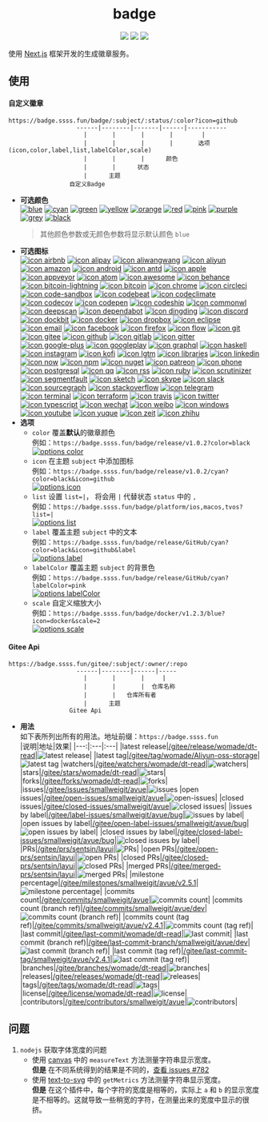 <h1 align="center">badge</h1>
<p align="center">
  <a href="https://github.com/womade/badge" target="_blank"><img src="https://badge.ssss.fun/badge/release/GitHub/black?icon=github&label&scale=1.2" /></a> <a href="https://gitee.com/womade/badge" target="_black"><img src="https://badge.ssss.fun/badge/release/Gitee/orange?icon=gitee&label&scale=1.2" /></a> <a href="https://blog.ssss.fun" target="_blank"><img src="https://badge.ssss.fun/badge/icon/我的博客/cyan?icon=badgeblog&label&scale=1.2" /></a>
</p>

  
使用 [Next.js](https://nextjs.org/) 框架开发的生成徽章服务。
## 使用

#### 自定义徽章

```
https://badge.ssss.fun/badge/:subject/:status/:color?icon=github
                   ------|--------|-------|------|-----------
                     |       |       |       |        |
                     |       |       |       |       选项(icon,color,label,list,labelColor,scale)
                     |       |       |      颜色
                     |       |      状态
                     |      主题
                 自定义Badge
```

- **可选颜色**  
  [![blue](https://badge.ssss.fun/badge/color/blue/blue "color blue")](https://badge.ssss.fun/badge/color/blue/blue) [![cyan](https://badge.ssss.fun/badge/color/cyan/cyan "color cyan")](https://badge.ssss.fun/badge/color/cyan/cyan) [![green](https://badge.ssss.fun/badge/color/green/green "color green")](https://badge.ssss.fun/badge/color/green/green) [![yellow](https://badge.ssss.fun/badge/color/yellow/yellow "color yellow")](https://badge.ssss.fun/badge/color/yellow/yellow) [![orange](https://badge.ssss.fun/badge/color/orange/orange "color orange")](https://badge.ssss.fun/badge/color/orange/orange) [![red](https://badge.ssss.fun/badge/color/red/red "color red")](https://badge.ssss.fun/badge/color/red/red) [![pink](https://badge.ssss.fun/badge/color/pink/pink "color pink")](https://badge.ssss.fun/badge/color/pink/pink) [![purple](https://badge.ssss.fun/badge/color/purple/purple "color purple")](https://badge.ssss.fun/badge/color/purple/purple) [![grey](https://badge.ssss.fun/badge/color/grey/grey "color grey")](https://badge.ssss.fun/badge/color/grey/grey) [![black](https://badge.ssss.fun/badge/color/black/black "color black")](https://badge.ssss.fun/badge/color/black/black)
  > 其他颜色参数或无颜色参数将显示默认颜色 `blue`
- **可选图标**  
  [![icon airbnb](https://badge.ssss.fun/badge/icon/airbnb?icon=airbnb&label "icon airbnb")](https://badge.ssss.fun/badge/icon/airbnb?icon=airbnb&label) [![icon alipay](https://badge.ssss.fun/badge/icon/alipay?icon=alipay&label "icon alipay")](https://badge.ssss.fun/badge/icon/alipay?icon=alipay&label) [![icon aliwangwang](https://badge.ssss.fun/badge/icon/aliwangwang?icon=aliwangwang&label "icon aliwangwang")](https://badge.ssss.fun/badge/icon/aliwangwang?icon=aliwangwang&label) [![icon aliyun](https://badge.ssss.fun/badge/icon/aliyun?icon=aliyun&label "icon aliyun")](https://badge.ssss.fun/badge/icon/aliyun?icon=aliyun&label) [![icon amazon](https://badge.ssss.fun/badge/icon/amazon?icon=amazon&label "icon amazon")](https://badge.ssss.fun/badge/icon/amazon?icon=amazon&label) [![icon android](https://badge.ssss.fun/badge/icon/android?icon=android&label "icon android")](https://badge.ssss.fun/badge/icon/android?icon=android&label) [![icon antd](https://badge.ssss.fun/badge/icon/antd?icon=antd&label "icon antd")](https://badge.ssss.fun/badge/icon/antd?icon=antd&label) [![icon apple](https://badge.ssss.fun/badge/icon/apple?icon=apple&label "icon apple")](https://badge.ssss.fun/badge/icon/apple?icon=apple&label) [![icon appveyor](https://badge.ssss.fun/badge/icon/appveyor?icon=appveyor&label "icon appveyor")](https://badge.ssss.fun/badge/icon/appveyor?icon=appveyor&label) [![icon atom](https://badge.ssss.fun/badge/icon/atom?icon=atom&label "icon atom")](https://badge.ssss.fun/badge/icon/atom?icon=atom&label) [![icon awesome](https://badge.ssss.fun/badge/icon/awesome?icon=awesome&label "icon awesome")](https://badge.ssss.fun/badge/icon/awesome?icon=awesome&label) [![icon behance](https://badge.ssss.fun/badge/icon/behance?icon=behance&label "icon behance")](https://badge.ssss.fun/badge/icon/behance?icon=behance&label) [![icon bitcoin-lightning](https://badge.ssss.fun/badge/icon/bitcoin-lightning?icon=bitcoin-lightning&label "icon bitcoin-lightning")](https://badge.ssss.fun/badge/icon/bitcoin-lightning?icon=bitcoin-lightning&label) [![icon bitcoin](https://badge.ssss.fun/badge/icon/bitcoin?icon=bitcoin&label "icon bitcoin")](https://badge.ssss.fun/badge/icon/bitcoin?icon=bitcoin&label) [![icon chrome](https://badge.ssss.fun/badge/icon/chrome?icon=chrome&label "icon chrome")](https://badge.ssss.fun/badge/icon/chrome?icon=chrome&label) [![icon circleci](https://badge.ssss.fun/badge/icon/circleci?icon=circleci&label "icon circleci")](https://badge.ssss.fun/badge/icon/circleci?icon=circleci&label) [![icon code-sandbox](https://badge.ssss.fun/badge/icon/code-sandbox?icon=code-sandbox&label "icon code-sandbox")](https://badge.ssss.fun/badge/icon/code-sandbox?icon=code-sandbox&label) [![icon codebeat](https://badge.ssss.fun/badge/icon/codebeat?icon=codebeat&label "icon codebeat")](https://badge.ssss.fun/badge/icon/codebeat?icon=codebeat&label) [![icon codeclimate](https://badge.ssss.fun/badge/icon/codeclimate?icon=codeclimate&label "icon codeclimate")](https://badge.ssss.fun/badge/icon/codeclimate?icon=codeclimate&label) [![icon codecov](https://badge.ssss.fun/badge/icon/codecov?icon=codecov&label "icon codecov")](https://badge.ssss.fun/badge/icon/codecov?icon=codecov&label) [![icon codepen](https://badge.ssss.fun/badge/icon/codepen?icon=codepen&label "icon codepen")](https://badge.ssss.fun/badge/icon/codepen?icon=codepen&label) [![icon codeship](https://badge.ssss.fun/badge/icon/codeship?icon=codeship&label "icon codeship")](https://badge.ssss.fun/badge/icon/codeship?icon=codeship&label) [![icon commonwl](https://badge.ssss.fun/badge/icon/commonwl?icon=commonwl&label "icon commonwl")](https://badge.ssss.fun/badge/icon/commonwl?icon=commonwl&label) [![icon deepscan](https://badge.ssss.fun/badge/icon/deepscan?icon=deepscan&label "icon deepscan")](https://badge.ssss.fun/badge/icon/deepscan?icon=deepscan&label) [![icon dependabot](https://badge.ssss.fun/badge/icon/dependabot?icon=dependabot&label "icon dependabot")](https://badge.ssss.fun/badge/icon/dependabot?icon=dependabot&label) [![icon dingding](https://badge.ssss.fun/badge/icon/dingding?icon=dingding&label "icon dingding")](https://badge.ssss.fun/badge/icon/dingding?icon=dingding&label) [![icon discord](https://badge.ssss.fun/badge/icon/discord?icon=discord&label "icon discord")](https://badge.ssss.fun/badge/icon/discord?icon=discord&label) [![icon dockbit](https://badge.ssss.fun/badge/icon/dockbit?icon=dockbit&label "icon dockbit")](https://badge.ssss.fun/badge/icon/dockbit?icon=dockbit&label) [![icon docker](https://badge.ssss.fun/badge/icon/docker?icon=docker&label "icon docker")](https://badge.ssss.fun/badge/icon/docker?icon=docker&label) [![icon dropbox](https://badge.ssss.fun/badge/icon/dropbox?icon=dropbox&label "icon dropbox")](https://badge.ssss.fun/badge/icon/dropbox?icon=dropbox&label) [![icon eclipse](https://badge.ssss.fun/badge/icon/eclipse?icon=eclipse&label "icon eclipse")](https://badge.ssss.fun/badge/icon/eclipse?icon=eclipse&label) [![icon email](https://badge.ssss.fun/badge/icon/email?icon=email&label "icon email")](https://badge.ssss.fun/badge/icon/email?icon=email&label) [![icon facebook](https://badge.ssss.fun/badge/icon/facebook?icon=facebook&label "icon facebook")](https://badge.ssss.fun/badge/icon/facebook?icon=facebook&label) [![icon firefox](https://badge.ssss.fun/badge/icon/firefox?icon=firefox&label "icon firefox")](https://badge.ssss.fun/badge/icon/firefox?icon=firefox&label) [![icon flow](https://badge.ssss.fun/badge/icon/flow?icon=flow&label "icon flow")](https://badge.ssss.fun/badge/icon/flow?icon=flow&label) [![icon git](https://badge.ssss.fun/badge/icon/git?icon=git&label "icon git")](https://badge.ssss.fun/badge/icon/git?icon=git&label) [![icon gitee](https://badge.ssss.fun/badge/icon/gitee?icon=gitee&label "icon gitee")](https://badge.ssss.fun/badge/icon/gitee?icon=gitee&label) [![icon github](https://badge.ssss.fun/badge/icon/github?icon=github&label "icon github")](https://badge.ssss.fun/badge/icon/github?icon=github&label) [![icon gitlab](https://badge.ssss.fun/badge/icon/gitlab?icon=gitlab&label "icon gitlab")](https://badge.ssss.fun/badge/icon/gitlab?icon=gitlab&label) [![icon gitter](https://badge.ssss.fun/badge/icon/gitter?icon=gitter&label "icon gitter")](https://badge.ssss.fun/badge/icon/gitter?icon=gitter&label) [![icon google-plus](https://badge.ssss.fun/badge/icon/google-plus?icon=google-plus&label "icon google-plus")](https://badge.ssss.fun/badge/icon/google-plus?icon=google-plus&label) [![icon googleplay](https://badge.ssss.fun/badge/icon/googleplay?icon=googleplay&label "icon googleplay")](https://badge.ssss.fun/badge/icon/googleplay?icon=googleplay&label) [![icon graphql](https://badge.ssss.fun/badge/icon/graphql?icon=graphql&label "icon graphql")](https://badge.ssss.fun/badge/icon/graphql?icon=graphql&label) [![icon haskell](https://badge.ssss.fun/badge/icon/haskell?icon=haskell&label "icon haskell")](https://badge.ssss.fun/badge/icon/haskell?icon=haskell&label) [![icon instagram](https://badge.ssss.fun/badge/icon/instagram?icon=instagram&label "icon instagram")](https://badge.ssss.fun/badge/icon/instagram?icon=instagram&label) [![icon kofi](https://badge.ssss.fun/badge/icon/kofi?icon=kofi&label "icon kofi")](https://badge.ssss.fun/badge/icon/kofi?icon=kofi&label) [![icon lgtm](https://badge.ssss.fun/badge/icon/lgtm?icon=lgtm&label "icon lgtm")](https://badge.ssss.fun/badge/icon/lgtm?icon=lgtm&label) [![icon libraries](https://badge.ssss.fun/badge/icon/libraries?icon=libraries&label "icon libraries")](https://badge.ssss.fun/badge/icon/libraries?icon=libraries&label) [![icon linkedin](https://badge.ssss.fun/badge/icon/linkedin?icon=linkedin&label "icon linkedin")](https://badge.ssss.fun/badge/icon/linkedin?icon=linkedin&label) [![icon now](https://badge.ssss.fun/badge/icon/now?icon=now&label "icon now")](https://badge.ssss.fun/badge/icon/now?icon=now&label) [![icon npm](https://badge.ssss.fun/badge/icon/npm?icon=npm&label "icon npm")](https://badge.ssss.fun/badge/icon/npm?icon=npm&label) [![icon nuget](https://badge.ssss.fun/badge/icon/nuget?icon=nuget&label "icon nuget")](https://badge.ssss.fun/badge/icon/nuget?icon=nuget&label) [![icon patreon](https://badge.ssss.fun/badge/icon/patreon?icon=patreon&label "icon patreon")](https://badge.ssss.fun/badge/icon/patreon?icon=patreon&label) [![icon phone](https://badge.ssss.fun/badge/icon/phone?icon=phone&label "icon phone")](https://badge.ssss.fun/badge/icon/phone?icon=phone&label) [![icon postgresql](https://badge.ssss.fun/badge/icon/postgresql?icon=postgresql&label "icon postgresql")](https://badge.ssss.fun/badge/icon/postgresql?icon=postgresql&label) [![icon qq](https://badge.ssss.fun/badge/icon/qq?icon=qq&label "icon qq")](https://badge.ssss.fun/badge/icon/qq?icon=qq&label) [![icon rss](https://badge.ssss.fun/badge/icon/rss?icon=rss&label "icon rss")](https://badge.ssss.fun/badge/icon/rss?icon=rss&label) [![icon ruby](https://badge.ssss.fun/badge/icon/ruby?icon=ruby&label "icon ruby")](https://badge.ssss.fun/badge/icon/ruby?icon=ruby&label) [![icon scrutinizer](https://badge.ssss.fun/badge/icon/scrutinizer?icon=scrutinizer&label "icon scrutinizer")](https://badge.ssss.fun/badge/icon/scrutinizer?icon=scrutinizer&label) [![icon segmentfault](https://badge.ssss.fun/badge/icon/segmentfault?icon=segmentfault&label "icon segmentfault")](https://badge.ssss.fun/badge/icon/segmentfault?icon=segmentfault&label) [![icon sketch](https://badge.ssss.fun/badge/icon/sketch?icon=sketch&label "icon sketch")](https://badge.ssss.fun/badge/icon/sketch?icon=sketch&label) [![icon skype](https://badge.ssss.fun/badge/icon/skype?icon=skype&label "icon skype")](https://badge.ssss.fun/badge/icon/skype?icon=skype&label) [![icon slack](https://badge.ssss.fun/badge/icon/slack?icon=slack&label "icon slack")](https://badge.ssss.fun/badge/icon/slack?icon=slack&label) [![icon sourcegraph](https://badge.ssss.fun/badge/icon/sourcegraph?icon=sourcegraph&label "icon sourcegraph")](https://badge.ssss.fun/badge/icon/sourcegraph?icon=sourcegraph&label) [![icon stackoverflow](https://badge.ssss.fun/badge/icon/stackoverflow?icon=stackoverflow&label "icon stackoverflow")](https://badge.ssss.fun/badge/icon/stackoverflow?icon=stackoverflow&label) [![icon telegram](https://badge.ssss.fun/badge/icon/telegram?icon=telegram&label "icon telegram")](https://badge.ssss.fun/badge/icon/telegram?icon=telegram&label) [![icon terminal](https://badge.ssss.fun/badge/icon/terminal?icon=terminal&label "icon terminal")](https://badge.ssss.fun/badge/icon/terminal?icon=terminal&label) [![icon terraform](https://badge.ssss.fun/badge/icon/terraform?icon=terraform&label "icon terraform")](https://badge.ssss.fun/badge/icon/terraform?icon=terraform&label) [![icon travis](https://badge.ssss.fun/badge/icon/travis?icon=travis&label "icon travis")](https://badge.ssss.fun/badge/icon/travis?icon=travis&label) [![icon twitter](https://badge.ssss.fun/badge/icon/twitter?icon=twitter&label "icon twitter")](https://badge.ssss.fun/badge/icon/twitter?icon=twitter&label) [![icon typescript](https://badge.ssss.fun/badge/icon/typescript?icon=typescript&label "icon typescript")](https://badge.ssss.fun/badge/icon/typescript?icon=typescript&label) [![icon wechat](https://badge.ssss.fun/badge/icon/wechat?icon=wechat&label "icon wechat")](https://badge.ssss.fun/badge/icon/wechat?icon=wechat&label) [![icon weibo](https://badge.ssss.fun/badge/icon/weibo?icon=weibo&label "icon weibo")](https://badge.ssss.fun/badge/icon/weibo?icon=weibo&label) [![icon windows](https://badge.ssss.fun/badge/icon/windows?icon=windows&label "icon windows")](https://badge.ssss.fun/badge/icon/windows?icon=windows&label) [![icon youtube](https://badge.ssss.fun/badge/icon/youtube?icon=youtube&label "icon youtube")](https://badge.ssss.fun/badge/icon/youtube?icon=youtube&label) [![icon yuque](https://badge.ssss.fun/badge/icon/yuque?icon=yuque&label "icon yuque")](https://badge.ssss.fun/badge/icon/yuque?icon=yuque&label) [![icon zeit](https://badge.ssss.fun/badge/icon/zeit?icon=zeit&label "icon zeit")](https://badge.ssss.fun/badge/icon/zeit?icon=zeit&label) [![icon zhihu](https://badge.ssss.fun/badge/icon/zhihu?icon=zhihu&label "icon zhihu")](https://badge.ssss.fun/badge/icon/zhihu?icon=zhihu&label)
- **选项**
  - `color` 覆盖**默认**的徽章颜色  
    例如：`https://badge.ssss.fun/badge/release/v1.0.2?color=black`  
    [![options color](https://badge.ssss.fun/badge/release/v1.0.2?color=black "options color")](https://badge.ssss.fun/badge/release/v1.0.2?color=black)
  - `icon` 在主题 `subject` 中添加图标  
    例如：`https://badge.ssss.fun/badge/release/v1.0.2/cyan?color=black&icon=github`  
    [![options icon](https://badge.ssss.fun/badge/release/v1.0.2/cyan?color=black&icon=github "options icon")](https://badge.ssss.fun/badge/release/v1.0.2/cyan?color=black&icon=github)
  - `list` 设置 `list=|`， 将会用 `|` 代替状态 `status` 中的 `,`  
    例如：`https://badge.ssss.fun/badge/platform/ios,macos,tvos?list=|`  
    [![options list](https://badge.ssss.fun/badge/platform/ios,macos,tvos?list=| "options label")](https://badge.ssss.fun/badge/platform/ios,macos,tvos?list=|)
  - `label` 覆盖主题 `subject` 中的文本  
    例如：`https://badge.ssss.fun/badge/release/GitHub/cyan?color=black&icon=github&label`  
    [![options label](https://badge.ssss.fun/badge/release/GitHub/cyan?color=black&icon=github&label "options label")](https://badge.ssss.fun/badge/icon/GitHub/black?icon=github&label)
  - `labelColor` 覆盖主题 `subject` 的背景色  
    例如：`https://badge.ssss.fun/badge/release/GitHub/cyan?labelColor=pink`  
    [![options labelColor](https://badge.ssss.fun/badge/release/GitHub/cyan?labelColor=pink "options labelColor")](https://badge.ssss.fun/badge/release/GitHub/cyan?labelColor=pink)
  - `scale` 自定义缩放大小  
    例如：`https://badge.ssss.fun/badge/docker/v1.2.3/blue?icon=docker&scale=2`  
    [![options scale](https://badge.ssss.fun/badge/docker/v1.2.3/blue?icon=docker&scale=2 "options scale")](https://badge.ssss.fun/badge/docker/v1.2.3/blue?icon=docker&scale=2)

#### Gitee Api

```
https://badge.ssss.fun/gitee/:subject/:owner/:repo
                   ------|--------|------|-----
                     |       |       |     |
                     |       |       |  仓库名称
                     |       |   仓库所有者
                     |      主题
                 Gitee Api
```

- **用法**  
  如下表所列出所有的用法。地址前缀：`https://badge.ssss.fun`  
  |说明|地址|效果|
  |---:|:---|:---|
  |latest release|[/gitee/release/womade/dt-read](https://badge.ssss.fun/gitee/release/womade/dt-read)|![latest release](https://badge.ssss.fun/gitee/release/womade/dt-read "latest release")|
  |latest tag|[/gitee/tag/womade/Aliyun-oss-storage](https://badge.ssss.fun/gitee/tag/womade/Aliyun-oss-storage)|![latest tag](https://badge.ssss.fun/gitee/tag/womade/Aliyun-oss-storage "latest tag")
  |watchers|[/gitee/watchers/womade/dt-read](https://badge.ssss.fun/gitee/watchers/womade/dt-read)|![watchers](https://badge.ssss.fun/gitee/watchers/womade/dt-read "watchers")|
  |stars|[/gitee/stars/womade/dt-read](https://badge.ssss.fun/gitee/stars/womade/dt-read)|![stars](https://badge.ssss.fun/gitee/stars/womade/dt-read "stars")|
  |forks|[/gitee/forks/womade/dt-read](https://badge.ssss.fun/gitee/forks/womade/dt-read)|![forks](https://badge.ssss.fun/gitee/forks/womade/dt-read "forks")|
  |issues|[/gitee/issues/smallweigit/avue](https://badge.ssss.fun/gitee/issues/smallweigit/avue)|![issues](https://badge.ssss.fun/gitee/issues/smallweigit/avue "issues")
  |open issues|[/gitee/open-issues/smallweigit/avue](https://badge.ssss.fun/gitee/open-issues/smallweigit/avue)|![open-issues](https://badge.ssss.fun/gitee/open-issues/smallweigit/avue "open-issues")|
  |closed issues|[/gitee/closed-issues/smallweigit/avue](https://badge.ssss.fun/gitee/closed-issues/smallweigit/avue)|![closed issues](https://badge.ssss.fun/gitee/closed-issues/smallweigit/avue "closed issues")|
  |issues by label|[/gitee/label-issues/smallweigit/avue/bug](https://badge.ssss.fun/gitee/label-issues/smallweigit/avue/bug)|![issues by label](https://badge.ssss.fun/gitee/label-issues/smallweigit/avue/bug "issues by label")|
  |open issues by label|[/gitee/open-label-issues/smallweigit/avue/bug](https://badge.ssss.fun/gitee/open-label-issues/smallweigit/avue/bug)|![open issues by label](https://badge.ssss.fun/gitee/open-label-issues/smallweigit/avue/bug "open issues by label")|
  |closed issues by label|[/gitee/closed-label-issues/smallweigit/avue/bug](https://badge.ssss.fun/gitee/closed-label-issues/smallweigit/avue/bug)|![closed issues by label](https://badge.ssss.fun/gitee/closed-label-issues/smallweigit/avue/bug "closed issues by label")|
  |PRs|[/gitee/prs/sentsin/layui](https://badge.ssss.fun/gitee/prs/sentsin/layui)|![PRs](https://badge.ssss.fun/gitee/prs/sentsin/layui "PRs")|
  |open PRs|[/gitee/open-prs/sentsin/layui](https://badge.ssss.fun/gitee/open-prs/sentsin/layui)|![open PRs](https://badge.ssss.fun/gitee/open-prs/sentsin/layui "open PRs")|
  |closed PRs|[/gitee/closed-prs/sentsin/layui](https://badge.ssss.fun/gitee/closed-prs/sentsin/layui)|![closed PRs](https://badge.ssss.fun/gitee/closed-prs/sentsin/layui "closed PRs")|
  |merged PRs|[/gitee/merged-prs/sentsin/layui](https://badge.ssss.fun/gitee/merged-prs/sentsin/layui)|![merged PRs](https://badge.ssss.fun/gitee/merged-prs/sentsin/layui "merged PRs")|
  |milestone percentage|[/gitee/milestones/smallweigit/avue/v2.5.1](https://badge.ssss.fun/gitee/milestones/smallweigit/avue/v2.5.1)|![milestone percentage](https://badge.ssss.fun/gitee/milestones/smallweigit/avue/v2.5.1 "milestone percentage")|
  |commits count|[/gitee/commits/smallweigit/avue](https://badge.ssss.fun/gitee/commits/smallweigit/avue)|![commits count](https://badge.ssss.fun/gitee/commits/smallweigit/avue "commits count")|
  |commits count (branch ref)|[/gitee/commits/smallweigit/avue/dev](https://badge.ssss.fun/gitee/commits/smallweigit/avue/dev)|![commits count (branch ref)](https://badge.ssss.fun/gitee/commits/smallweigit/avue/dev "commits count (branch ref)")|
  |commits count (tag ref)|[/gitee/commits/smallweigit/avue/v2.4.1](https://badge.ssss.fun/gitee/commits/smallweigit/avue/v2.4.1)|![commits count (tag ref)](https://badge.ssss.fun/gitee/commits/smallweigit/avue/v2.4.1 "commits count (tag ref)")|
  |last commit|[/gitee/last-commit/womade/dt-read](https://badge.ssss.fun/gitee/last-commit/womade/dt-read)|![last commit](https://badge.ssss.fun/gitee/last-commit/womade/dt-read "last commit")|
  |last commit (branch ref)|[/gitee/last-commit-branch/smallweigit/avue/dev](https://badge.ssss.fun/gitee/last-commit-branch/smallweigit/avue/dev)|![last commit (branch ref)](https://badge.ssss.fun/gitee/last-commit-branch/smallweigit/avue/dev "last commit (branch ref)")|
  |last commit (tag ref)|[/gitee/last-commit-tag/smallweigit/avue/v2.4.1](https://badge.ssss.fun/gitee/last-commit-tag/smallweigit/avue/v2.4.1)|![last commit (tag ref)](https://badge.ssss.fun/gitee/last-commit-tag/smallweigit/avue/v2.4.1 "last commit (tag ref)")|
  |branches|[/gitee/branches/womade/dt-read](https://badge.ssss.fun/gitee/branches/womade/dt-read)|![branches](https://badge.ssss.fun/gitee/branches/womade/dt-read "branches")|
  |releases|[/gitee/releases/womade/dt-read](https://badge.ssss.fun/gitee/releases/womade/dt-read)|![releases](https://badge.ssss.fun/gitee/releases/womade/dt-read "releases")|
  |tags|[/gitee/tags/womade/dt-read](https://badge.ssss.fun/gitee/tags/womade/dt-read)|![tags](https://badge.ssss.fun/gitee/tags/womade/dt-read "tags")|
  |license|[/gitee/license/womade/dt-read](https://badge.ssss.fun/gitee/license/womade/dt-read)|![license](https://badge.ssss.fun/gitee/license/womade/dt-read "license")|
  |contributors|[/gitee/contributors/smallweigit/avue](https://badge.ssss.fun/gitee/contributors/smallweigit/avue)|![contributors](https://badge.ssss.fun/gitee/contributors/smallweigit/avue "contributors")|

## 问题

1. `nodejs` 获取字体宽度的问题
   - 使用 [canvas](https://www.npmjs.com/package/canvas#quick-example) 中的 `measureText` 方法测量字符串显示宽度。  
     **但是** 在不同系统得到的结果是不同的，[查看 issues #782](https://github.com/Automattic/node-canvas/issues/782)
   - 使用 [text-to-svg](https://www.npmjs.com/package/text-to-svg#texttosvggetmetricstext-option--) 中的 `getMetrics` 方法测量字符串显示宽度。  
     **但是** 在这个插件中，每个字符的宽度是相等的，实际上 `a` 和 `b` 的显示宽度是不相等的。这就导致一些稍宽的字符，在测量出来的宽度中显示的很挤。
